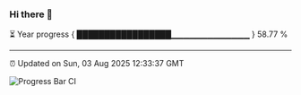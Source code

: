 ### Hi there 👋

⏳ Year progress { █████████████████▁▁▁▁▁▁▁▁▁▁▁▁▁ } 58.77 %

---

⏰ Updated on Sun, 03 Aug 2025 12:33:37 GMT

![Progress Bar CI](https://github.com/liununu/liununu/workflows/Progress%20Bar%20CI/badge.svg)
